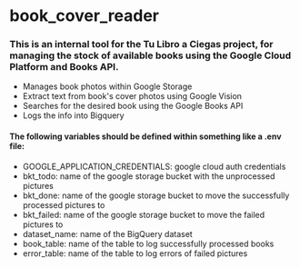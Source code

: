 # book_cover_reader

### This is an internal tool for the Tu Libro a Ciegas project, for managing the stock of available books using the Google Cloud Platform and Books API.

- Manages book photos within Google Storage
- Extract text from book's cover photos using Google Vision
- Searches for the desired book using the Google Books API
- Logs the info into Bigquery

#### The following variables should be defined within something like a .env file:
- GOOGLE_APPLICATION_CREDENTIALS: google cloud auth credentials
- bkt_todo: name of the google storage bucket with the unprocessed pictures
- bkt_done: name of the google storage bucket to move the successfully processed pictures to
- bkt_failed: name of the google storage bucket to move the failed pictures to
- dataset_name: name of the BigQuery dataset
- book_table: name of the table to log successfully processed books
- error_table: name of the table to log errors of failed pictures
